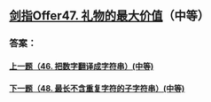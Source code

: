 ## [剑指Offer47. 礼物的最大价值](https://leetcode-cn.com/problems/merge-two-sorted-lists/)（中等）





### 答案：



#### [上一题（46. 把数字翻译成字符串）(中等)](https://github.com/sdwwld/leetCode/blob/master/src/main/java/com/wld/java/offer/剑指Offer46.md)

#### [下一题（48. 最长不含重复字符的子字符串）(中等)](https://github.com/sdwwld/leetCode/blob/master/src/main/java/com/wld/java/offer/剑指Offer48.md)
